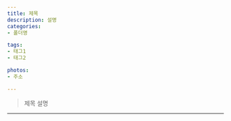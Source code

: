 ```yaml
---
title: 제목
description: 설명
categories:
- 폴더명

tags:
- 태그1
- 태그2

photos: 
- 주소

---
```


> 제목 설명

<!-- more -->

---
